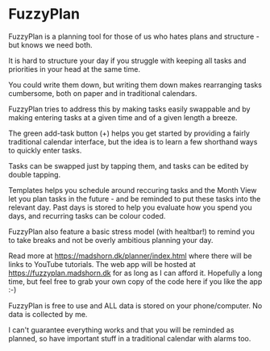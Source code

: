 # FuzzyPlan
FuzzyPlan is a planning tool for those of us who hates plans and structure - but knows we need both.

It is hard to structure your day if you struggle with keeping all tasks and priorities in your head at the same time.

You could write them down, but writing them down makes rearranging tasks cumbersome, both on paper and in traditional calendars.

FuzzyPlan tries to address this by making tasks easily swappable and by making entering tasks at a given time and of a given length a breeze.

The green add-task button (+) helps you get started by providing a fairly traditional calendar interface, but the idea is to learn a few shorthand ways to quickly enter tasks.

Tasks can be swapped just by tapping them, and tasks can be edited by double tapping.

Templates helps you schedule around reccuring tasks and the Month View let you plan tasks in the future - and be reminded to put these tasks into the relevant day. Past days is stored to help you evaluate how you spend you days, and recurring tasks can be colour coded.

FuzzyPlan also feature a basic stress model (with healtbar!) to remind you to take breaks and not be overly ambitious planning your day.

Read more at https://madshorn.dk/planner/index.html where there will be links to YouTube tutorials. The web app will be hosted at https://fuzzyplan.madshorn.dk for as long as I can afford it. Hopefully a long time, but feel free to grab your own copy of the code here if you like the app :-)

FuzzyPlan is free to use and ALL data is stored on your phone/computer. No data is collected by me. 

I can't guarantee everything works and that you will be reminded as planned, so have important stuff in a traditional calendar with alarms too.
